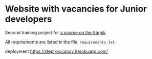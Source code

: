# Website with vacancies for Junior developers
Second training project for [a course on the Stepik](<https://stepik.org/course/63298>).

All requirements are listed in the file: `requirements.txt`.

deployment https://stepikvacancy.herokuapp.com/
